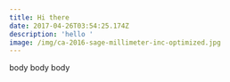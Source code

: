 ```yaml
---
title: Hi there
date: 2017-04-26T03:54:25.174Z
description: 'hello '
image: /img/ca-2016-sage-millimeter-inc-optimized.jpg
---
```


body body body